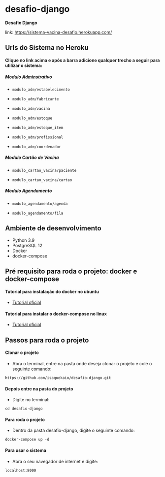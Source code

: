 # desafio-django

**Desafio Django**

link: https://sistema-vacina-desafio.herokuapp.com/

## Urls do Sistema no Heroku

#### Clique no link acima e após a barra adicione qualquer trecho a seguir para utilizar o sistema: 

##### Modulo Adminstrativo

* `modulo_adm/estabelecimento`

* `modulo_adm/fabricante` 
   
* `modulo_adm/vacina`

* `modulo_adm/estoque`

* `modulo_adm/estoque_item`

* `modulo_adm/profissional`

* `modulo_adm/coordenador`

##### Modulo Cartão de Vacina

* `modulo_cartao_vacina/paciente`

* `modulo_cartao_vacina/cartao`

##### Modulo Agendamento

* `modulo_agendamento/agenda`

* `modulo_agendamento/fila`

## Ambiente de desenvolvimento

* Python 3.9
* PostgreSQL 12
* Docker
* docker-compose

## Pré requisito para roda o projeto: docker e docker-compose

#### Tutorial para instalação do docker no ubuntu

* [Tutorial oficial](https://docs.docker.com/engine/install/ubuntu/)

#### Tutorial para instalar o docker-compose no linux

* [Tutorial oficial](https://docs.docker.com/compose/install/)

## Passos para roda o projeto

#### Clonar o projeto

* Abra o terminal, entre na pasta onde deseja clonar o projeto e cole o seguinte comando: 

`https://github.com/isaquekaio/desafio-django.git`

#### Depois entre na pasta do projeto

* Digite no terminal: 

`cd desafio-django`

#### Para roda o projeto

* Dentro da pasta desafio-django, digite o seguinte comando:

`docker-compose up -d`

#### Para usar o sistema

* Abra o seu navegador de internet e digite: 

`localhost:8000`
